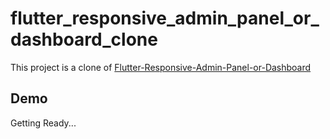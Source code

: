 # flutter_responsive_admin_panel_or_dashboard_clone

This project is a clone of [Flutter-Responsive-Admin-Panel-or-Dashboard](https://github.com/abuanwar072/Flutter-Responsive-Admin-Panel-or-Dashboard)

## Demo

Getting Ready...